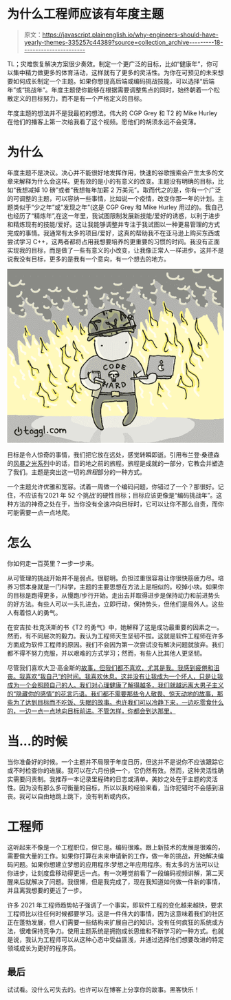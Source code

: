 # 为什么工程师应该有年度主题

> 原文：<https://javascript.plainenglish.io/why-engineers-should-have-yearly-themes-335257c44389?source=collection_archive---------18----------------------->

TL；灾难恢复解决方案很少奏效。制定一个更广泛的目标，比如“健康年”，你可以集中精力做更多的体育活动，这样就有了更多的灵活性。为你在可预见的未来想要如何成长制定一个主题。如果你想提高后端或编码挑战技能，可以选择“后端年”或“挑战年”。年度主题使你能够在根据需要调整焦点的同时，始终朝着一个松散定义的目标努力，而不是有一个严格定义的目标。

年度主题的想法并不是我最初的想法。伟大的 CGP Grey 和 T2 的 Mike Hurley 在他们的播客上第一次给我看了这个视频。愿他们的胡须永远不会变薄。

# 为什么

年度主题不是决议。决心并不能很好地发挥作用，快速的谷歌搜索会产生太多的文章来解释为什么会这样。更有效的是小的有意义的改变。主题没有明确的目标，比如“我想减掉 10 磅”或者“我想每年加薪 2 万美元”。取而代之的是，你有一个广泛的可调整的主题，可以容纳一些事情，比如说一个疫情，改变你那一年的计划。主题类似于“少之年”或“发现之年”(这是 CGP Grey 和 Mike Hurley 用过的)。我自己也经历了“精炼年”,在这一年里，我试图限制发展新技能/爱好的诱惑，以利于进步和精炼现有的技能/爱好。这让我能够调整并专注于我试图以一种更易管理的方式完成的事情。我通常有太多的项目/爱好，这真的帮助我不在亚马逊上购买东西或尝试学习 C++，这两者都将占用我想要培养的更重要的习惯的时间。我没有正面实现我的目标，而是做了一些有意义的小改变，让我像正常人一样进步。这并不是说我没有目标，更多的是我有一个意向，有一个想去的地方。

![](img/f45d2bb69b6774b2edc878997a5c3e4e.png)

目标是令人惊奇的事情，我们把它放在远处，感觉转瞬即逝。引用布兰登·桑德森的[风暴之光系列](https://www.brandonsanderson.com/the-stormlight-archive-series/#THEWAYOFKINGS)中的话，目的地之前的旅程。旅程是成就的一部分，它教会并塑造了我们。主题是突出这一切的*旅程*部分的一种方式。

一个主题允许优雅和宽容。试着一周做一个编码问题，你错过了一个？那很好。记住，不应该有‘2021 年 52 个挑战’的硬性目标；目标应该更像是“编码挑战年”。这种方法的神奇之处在于，当你没有全速冲向目标时，它可以让你不那么自责，而你可能需要一点一点地爬。

# 怎么

你如何走一百英里？一步一步来。

从可管理的挑战开始并不是弱点。很聪明。负担过重很容易让你很快筋疲力尽。培养习惯本身就是一门科学，主题的主要思想在方法上是相似的。咬掉小块。如果你的目标是跑得更多，从慢跑/步行开始。走出去并取得进步是保持动力和前进势头的好方法。有些人可以一头扎进去，立即行动，保持势头，但他们是局外人。这些人有着惊人的勇气。

在安吉拉·杜克沃斯的书《T2 的勇气》中，她解释了这是成功最重要的因素之一。然而，有不同层次的毅力。我认为工程师天生坚韧不拔。这就是软件工程师在许多方面成为软件工程师的原因。我们不会因为第一次尝试没有解决问题就放弃。我们都不得不努力克服，并以艰难的方式学习；然而，有些人比其他人更坚韧。

尽管我们喜欢大卫·高金斯的[故事，但我们都不喜欢，尤其是我。我感到疲倦和沮丧。我喜欢“我自己”的时间。我喜欢休息。这并没有让我成为一个坏人，只是让我成为一个会照顾自己的人。我们对心理健康了解得越多，我们就越远离大男子主义的“隐藏你的感情”的花言巧语。我们都不需要那些令人敬畏、惊天动地的故事，那些为了达到目标而不吃饭、失眠的故事。也许我们可以冷静下来，一边吃零食什么的，一边一点一点地向目标前进。不管怎样，你都会到达那里。](https://davidgoggins.com/)

# 当...的时候

当你准备好的时候。一个主题并不局限于年度日历，但这并不是说你不应该跟踪它或不时检查你的进展。我可以在六月份换一个，它仍然有效。然而，这种灵活性确实需要问责制。我推荐一本记录里程碑的日志或清单。美妙之处在于主题的灵活性。因为没有那么多可衡量的目标，所以以我的经验来看，当你犯错时不会感到沮丧。我可以自由地跳上跳下，没有判断或内疚。

# **工程师**

这听起来不像是一个工程职位，但它是。编码很难。跟上新技术的发展是很难的，需要做大量的工作。如果你打算在未来申请新的工作，做一年的挑战，开始解决编码问题。如果你想建立梦想的应用程序:梦想之年应用程序。有太多的方法可以让你进步，让刻度盘移动得更远一点。有一次睡觉前看了一段编码视频讲解，第二天醒来后就解决了问题。我很懒，但是我完成了，现在我知道如何做一件新的事情，并且离我想要的更近了一步。

许多 2021 年工程师趋势帖子强调了一个事实，即软件工程的变化越来越快，要求工程师比以往任何时候都要学习。这是一件伟大的事情，因为这意味着我们的社区正在蓬勃发展，但人们需要一些结构来扩展自己的知识。没有任何疯狂的系统或方法，很难保持竞争力。使用主题系统是拥抱成长思维和不断学习的一种方式。也就是说，我认为工程师可以从这种心态中受益匪浅，并通过选择他们想要改进的特定领域成长为更好的程序员。

## 最后

试试看。没什么可失去的。也许可以在博客上分享你的故事。黑客快乐！